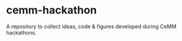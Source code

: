 cemm-hackathon
==============

A repository to collect ideas, code &amp; figures developed during CeMM hackathons.
